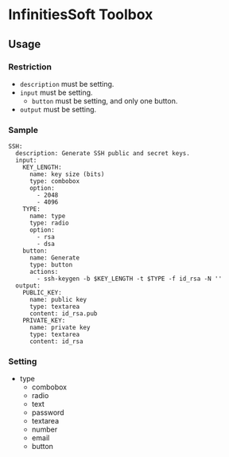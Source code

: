 # **InfinitiesSoft Toolbox**


## Usage

### Restriction
- `description` must be setting.
- `input` must be setting.
  - `button` must be setting, and only one button.
- `output` must be setting.

### Sample
```
SSH:
  description: Generate SSH public and secret keys.
  input:
    KEY_LENGTH:
      name: key size (bits)
      type: combobox
      option:
        - 2048
        - 4096
    TYPE:
      name: type
      type: radio
      option:
        - rsa
        - dsa
    button:
      name: Generate
      type: button
      actions: 
        - ssh-keygen -b $KEY_LENGTH -t $TYPE -f id_rsa -N ''
  output:
    PUBLIC_KEY:
      name: public key
      type: textarea
      content: id_rsa.pub
    PRIVATE_KEY:
      name: private key
      type: textarea
      content: id_rsa
```

### Setting
- type
  - combobox
  - radio
  - text
  - password
  - textarea
  - number
  - email
  - button